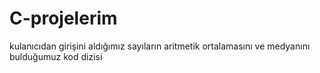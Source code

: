 # C-projelerim
kulanıcıdan girişini aldığımız sayıların aritmetik ortalamasını ve medyanını bulduğumuz kod dizisi
